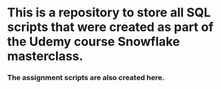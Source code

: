 # This is a repository to store all SQL scripts that were created as part of the Udemy course Snowflake masterclass.
### The assignment scripts are also created here.